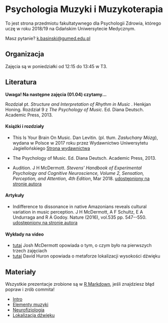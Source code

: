 # Psychologia Muzyki i Muzykoterapia

To jest strona przedmiotu fakultatywnego dla Psychologii Zdrowia, którego uczę w roku 2018/19 na Gdańskim Uniwersytecie Medycznym.

Masz pytanie? [k.basinski@gumed.edu.pl](mailto:k.basinski@gumed.edu.pl)

## Organizacja

Zajęcia są w poniedziałki od 12:15 do 13:45 w T3.

## Literatura

**Uwaga! Na następne zajęcia (01.04) czytamy...**

Rozdział pt. _Structure and Interpretation of Rhythm in Music_ . Henkjan Honing. Rozdział 9 z _The Psychology of Music_. Ed. Diana Deutsch. Academic Press, 2013.



#### Książki i rozdziały

- This Is Your Brain On Music. Dan Levitin.  (pl. tłum. _Zasłuchany Mózg_), wydana w Polsce w 2017 roku przez Wydawnictwo Uniwersytetu Jagiellońskiego [Strona wydawnictwa](https://www.wuj.pl/page,produkt,prodid,2825,strona,Zasluchany_mozg_Co_sie_dzieje_w_glowie_gdy_sluchasz_muzyki,katid,321.html)

- The Psychology of Music. Ed. Diana Deutsch. Academic Press, 2013.

- Audition. J H McDermott. _Stevens' Handbook of Experimental Psychology and Cognitive Neuroscience, Volume 2, Sensation, Perception, and Attention, 4th Edition_, Mar 2018. [udostępniony na stronie autora](http://mcdermottlab.mit.edu/papers/McDermott_2018_Audition_Stevens_Handbook.pdf)

#### Artykuły

- Indifference to dissonance in native Amazonians reveals cultural variation in music perception. J H McDermott, A F Schultz, E A Undurraga and R A Godoy. Nature (2016), vol.535 pp. 547--550. [udostępniony na stronie autora](http://mcdermottlab.mit.edu/papers/McDermott_etal_2016_consonance.pdf)

#### Wykłady na video

- [tutaj](https://www.youtube.com/watch?v=HCBaApqRqSg) Josh McDermott opowiada o tym, o czym było na pierwszych trzech zajęciach
- [tutaj](https://vimeo.com/34747210) David Huron opowiada o metaforze lokalizacji wysokości dźwięku

## Materiały

Wszystkie prezentacje zrobione są w [R Markdown](https://rmarkdown.rstudio.com), jeśli znajdziesz błąd popraw i zrób commita!

- [Intro](01_intro.html)
- [Elementy muzyki](02_elementy_muzyki.html)
- [Neurofizjologia](03_neurofizjo.html)
- [Lokalizacja dźwięku](04_lokalizacja.html)

